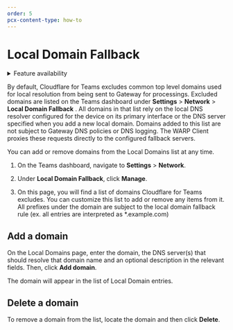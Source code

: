 ```yaml
---
order: 5
pcx-content-type: how-to
---
```


# Local Domain Fallback

<details>
<summary>Feature availability</summary>
<div>

| Operating Systems | [WARP mode required](/connections/connect-devices/warp#warp-client-modes) | [Teams plans](https://www.cloudflare.com/teams-pricing/) |
| ----------------- | ------------------------------------------------------------------------- | -------------------------------------------------------- |
| All systems       | WARP with Gateway                                                         | All plans                                                |

</div>
</details>

By default, Cloudflare for Teams excludes common top level domains used for local resolution from being sent to Gateway for processings. Excluded domains are listed on the Teams dashboard under **Settings** > **Network** > **Local Domain Fallback** . All domains in that list rely on the local DNS resolver configured for the device on its primary interface or the DNS server specified when you add a new local domain. Domains added to this list are not subject to Gateway DNS policies or DNS logging. The WARP Client proxies these requests directly to the configured fallback servers.

You can add or remove domains from the Local Domains list at any time.

1. On the Teams dashboard, navigate to **Settings** > **Network**.

1. Under **Local Domain Fallback**, click **Manage**.

1. On this page, you will find a list of domains Cloudflare for Teams excludes. You can customize this list to add or remove any items from it. All prefixes under the domain are subject to the local domain fallback rule (ex. all entries are interpreted as \*.example.com)

## Add a domain

On the Local Domains page, enter the domain, the DNS server(s) that should resolve that domain name and an optional description in the relevant fields. Then, click **Add domain**.

The domain will appear in the list of Local Domain entries.

## Delete a domain

To remove a domain from the list, locate the domain and then click **Delete**.
